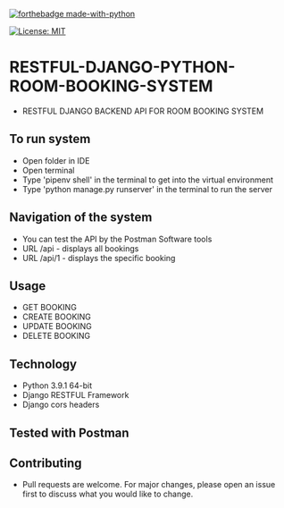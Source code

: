 [![forthebadge made-with-python](http://ForTheBadge.com/images/badges/made-with-python.svg)](https://www.python.org/)

[![License: MIT](https://img.shields.io/badge/License-MIT-yellow.svg)](https://opensource.org/licenses/MIT)

# RESTFUL-DJANGO-PYTHON-ROOM-BOOKING-SYSTEM
 * RESTFUL DJANGO BACKEND API FOR ROOM BOOKING SYSTEM

## To run system
 * Open folder in IDE
 * Open terminal
 * Type 'pipenv shell' in the terminal to get into the virtual environment
 * Type 'python manage.py runserver' in the terminal to run the server
 
 ## Navigation of the system
 * You can test the API by the Postman Software tools
 * URL /api - displays all bookings
 * URL /api/1 - displays the specific booking

## Usage
* GET BOOKING
* CREATE BOOKING
* UPDATE BOOKING
* DELETE BOOKING

## Technology
 * Python 3.9.1 64-bit
 * Django RESTFUL Framework
 * Django cors headers

 ## Tested with Postman
 
## Contributing
* Pull requests are welcome. For major changes, please open an issue first to discuss what you would like to change.


